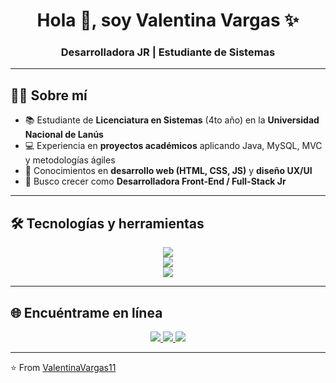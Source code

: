 <h1 align="center">Hola 👋, soy Valentina Vargas ✨</h1>
<h3 align="center">Desarrolladora JR | Estudiante de Sistemas </h3>

---

## 👩‍💻 Sobre mí

- 📚 Estudiante de **Licenciatura en Sistemas** (4to año) en la **Universidad Nacional de Lanús**  
- 💻 Experiencia en **proyectos académicos** aplicando Java, MySQL, MVC y metodologías ágiles  
- 🎨 Conocimientos en **desarrollo web (HTML, CSS, JS)** y **diseño UX/UI**  
- 🌱 Busco crecer como **Desarrolladora Front-End / Full-Stack Jr**  

---

## 🛠️ Tecnologías y herramientas

<p align="center">
  <!-- Lenguajes -->
  <img src="https://skillicons.dev/icons?i=html,css,js,java,python,php" />
  <br/>
  <!-- Frameworks & Tools -->
  <img src="https://skillicons.dev/icons?i=spring,mysql,git,github,figma" />
  <br/>
  <!-- Otros -->
  <img src="https://skillicons.dev/icons?i=vscode,hibernate" />
</p>

---

## 🌐 Encuéntrame en línea

<p align="center">
  <a href="https://www.linkedin.com/in/valentina-vargas-b017a4211/" target="_blank">
    <img src="https://img.shields.io/badge/LinkedIn-0A66C2?style=for-the-badge&logo=linkedin&logoColor=white"/>
  </a>
  <a href="mailto:valentinarociobelen11@gmail.com" target="_blank">
    <img src="https://img.shields.io/badge/Gmail-D14836?style=for-the-badge&logo=gmail&logoColor=white"/>
  </a>
  <a href="https://github.com/ValentinaVargas11" target="_blank">
    <img src="https://img.shields.io/badge/GitHub-181717?style=for-the-badge&logo=github&logoColor=white"/>
  </a>
</p>

---

⭐️ From [ValentinaVargas11](https://github.com/ValentinaVargas11)
